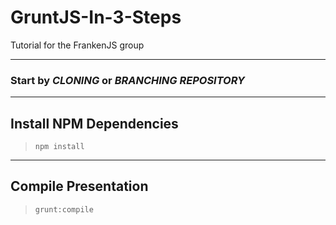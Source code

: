 GruntJS-In-3-Steps
==================
Tutorial for the FrankenJS group

* * *
### Start by _CLONING_ or _BRANCHING REPOSITORY_

* * *
## Install NPM Dependencies
> ``` npm install ```

* * *
## Compile Presentation
> ```grunt:compile```
